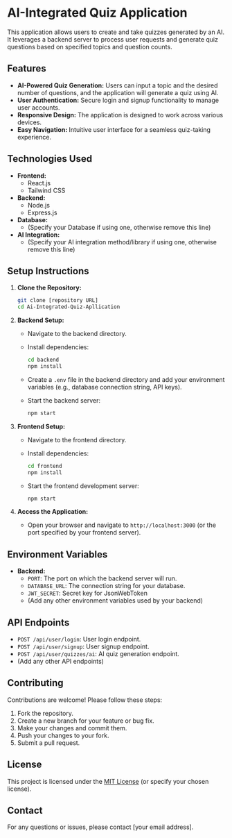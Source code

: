 # AI-Integrated Quiz Application

This application allows users to create and take quizzes generated by an AI. It leverages a backend server to process user requests and generate quiz questions based on specified topics and question counts.

## Features

* **AI-Powered Quiz Generation:** Users can input a topic and the desired number of questions, and the application will generate a quiz using AI.
* **User Authentication:** Secure login and signup functionality to manage user accounts.
* **Responsive Design:** The application is designed to work across various devices.
* **Easy Navigation:** Intuitive user interface for a seamless quiz-taking experience.

## Technologies Used

* **Frontend:**
    * React.js
    * Tailwind CSS
* **Backend:**
    * Node.js
    * Express.js
* **Database:**
    * (Specify your Database if using one, otherwise remove this line)
* **AI Integration:**
    * (Specify your AI integration method/library if using one, otherwise remove this line)

## Setup Instructions

1.  **Clone the Repository:**

    ```bash
    git clone [repository URL]
    cd Ai-Integrated-Quiz-Apllication
    ```

2.  **Backend Setup:**

    * Navigate to the backend directory.
    * Install dependencies:

        ```bash
        cd backend
        npm install
        ```

    * Create a `.env` file in the backend directory and add your environment variables (e.g., database connection string, API keys).
    * Start the backend server:

        ```bash
        npm start
        ```

3.  **Frontend Setup:**

    * Navigate to the frontend directory.
    * Install dependencies:

        ```bash
        cd frontend
        npm install
        ```

    * Start the frontend development server:

        ```bash
        npm start
        ```

4.  **Access the Application:**

    * Open your browser and navigate to `http://localhost:3000` (or the port specified by your frontend server).

## Environment Variables

* **Backend:**
    * `PORT`: The port on which the backend server will run.
    * `DATABASE_URL`: The connection string for your database.
    * `JWT_SECRET`: Secret key for JsonWebToken
    * (Add any other environment variables used by your backend)

## API Endpoints

* `POST /api/user/login`: User login endpoint.
* `POST /api/user/signup`: User signup endpoint.
* `POST /api/user/quizzes/ai`: AI quiz generation endpoint.
* (Add any other API endpoints)

## Contributing

Contributions are welcome! Please follow these steps:

1.  Fork the repository.
2.  Create a new branch for your feature or bug fix.
3.  Make your changes and commit them.
4.  Push your changes to your fork.
5.  Submit a pull request.

## License

This project is licensed under the [MIT License](LICENSE) (or specify your chosen license).

## Contact

For any questions or issues, please contact [your email address].
